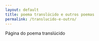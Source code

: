 ```yaml
---
layout: default
title: poema translúcido e outros poemas
permalink: /translucido-e-outro/
---
```


Página do poema translúcido
